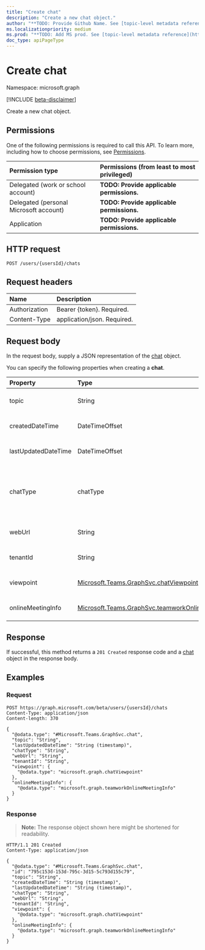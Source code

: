 ```yaml
---
title: "Create chat"
description: "Create a new chat object."
author: "**TODO: Provide Github Name. See [topic-level metadata reference](https://msgo.azurewebsites.net/add/document/guidelines/metadata.html#topic-level-metadata)**"
ms.localizationpriority: medium
ms.prod: "**TODO: Add MS prod. See [topic-level metadata reference](https://msgo.azurewebsites.net/add/document/guidelines/metadata.html#topic-level-metadata)**"
doc_type: apiPageType
---
```


# Create chat
Namespace: microsoft.graph

[!INCLUDE [beta-disclaimer](../../includes/beta-disclaimer.md)]

Create a new chat object.

## Permissions
One of the following permissions is required to call this API. To learn more, including how to choose permissions, see [Permissions](/graph/permissions-reference).

|Permission type|Permissions (from least to most privileged)|
|:---|:---|
|Delegated (work or school account)|**TODO: Provide applicable permissions.**|
|Delegated (personal Microsoft account)|**TODO: Provide applicable permissions.**|
|Application|**TODO: Provide applicable permissions.**|

## HTTP request

<!-- {
  "blockType": "ignored"
}
-->
``` http
POST /users/{usersId}/chats
```

## Request headers
|Name|Description|
|:---|:---|
|Authorization|Bearer {token}. Required.|
|Content-Type|application/json. Required.|

## Request body
In the request body, supply a JSON representation of the [chat](../resources/chat.md) object.

You can specify the following properties when creating a **chat**.

|Property|Type|Description|
|:---|:---|:---|
|topic|String|**TODO: Add Description** Optional.|
|createdDateTime|DateTimeOffset|**TODO: Add Description** Optional.|
|lastUpdatedDateTime|DateTimeOffset|**TODO: Add Description** Optional.|
|chatType|chatType|**TODO: Add Description**. The possible values are: `oneOnOne`, `group`, `meeting`, `unknownFutureValue`. Required.|
|webUrl|String|**TODO: Add Description** Optional.|
|tenantId|String|**TODO: Add Description** Optional.|
|viewpoint|[Microsoft.Teams.GraphSvc.chatViewpoint](../resources/chatviewpoint.md)|**TODO: Add Description** Optional.|
|onlineMeetingInfo|[Microsoft.Teams.GraphSvc.teamworkOnlineMeetingInfo](../resources/teamworkonlinemeetinginfo.md)|**TODO: Add Description** Optional.|



## Response

If successful, this method returns a `201 Created` response code and a [chat](../resources/chat.md) object in the response body.

## Examples

### Request
<!-- {
  "blockType": "request",
  "name": "create_chat_from_chats"
}
-->
``` http
POST https://graph.microsoft.com/beta/users/{usersId}/chats
Content-Type: application/json
Content-length: 370

{
  "@odata.type": "#Microsoft.Teams.GraphSvc.chat",
  "topic": "String",
  "lastUpdatedDateTime": "String (timestamp)",
  "chatType": "String",
  "webUrl": "String",
  "tenantId": "String",
  "viewpoint": {
    "@odata.type": "microsoft.graph.chatViewpoint"
  },
  "onlineMeetingInfo": {
    "@odata.type": "microsoft.graph.teamworkOnlineMeetingInfo"
  }
}
```


### Response
>**Note:** The response object shown here might be shortened for readability.
<!-- {
  "blockType": "response",
  "truncated": true,
  "@odata.type": "Microsoft.Teams.GraphSvc.chat"
}
-->
``` http
HTTP/1.1 201 Created
Content-Type: application/json

{
  "@odata.type": "#Microsoft.Teams.GraphSvc.chat",
  "id": "795c153d-153d-795c-3d15-5c793d155c79",
  "topic": "String",
  "createdDateTime": "String (timestamp)",
  "lastUpdatedDateTime": "String (timestamp)",
  "chatType": "String",
  "webUrl": "String",
  "tenantId": "String",
  "viewpoint": {
    "@odata.type": "microsoft.graph.chatViewpoint"
  },
  "onlineMeetingInfo": {
    "@odata.type": "microsoft.graph.teamworkOnlineMeetingInfo"
  }
}
```

